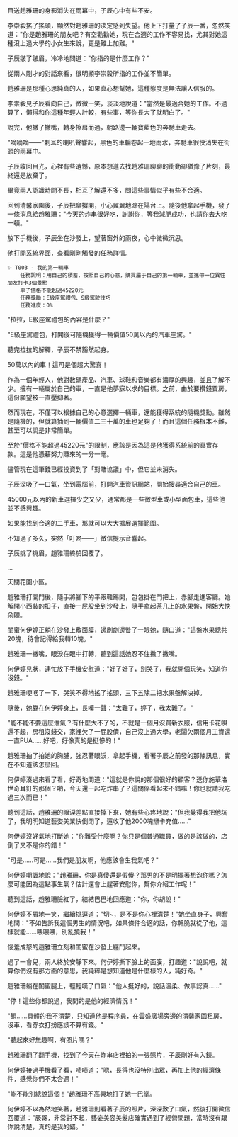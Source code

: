 目送趙雅珊的身影消失在雨幕中，子辰心中有些不安。

李崇毅搖了搖頭，顯然對趙雅珊的決定感到失望。他上下打量了子辰一番，忽然笑道："你是趙雅珊的朋友吧？有空勸勸她，現在合適的工作不容易找，尤其對她這種沒上過大學的小女生來說，更是難上加難。"

子辰皺了皺眉，冷冷地問道："你指的是什麼工作？"

從兩人剛才的對話來看，很明顯李崇毅所指的工作並不簡單。

趙雅珊是那種心思純真的人，如果真心想幫她，這種態度是無法讓人信服的。

李崇毅見子辰看向自己，微微一笑，淡淡地說道："當然是最適合她的工作。不過算了，懶得和你這種年輕人計較，有些事，等你長大了就明白了。"

說完，他撇了撇嘴，轉身擦肩而過，朝路邊一輛寶藍色的奔馳車走去。

"嘀嘀嘀——"刺耳的喇叭聲響起，黑色的車輪卷起一地雨水，奔馳車很快消失在街頭的雨幕中。

子辰收回目光，心裡有些遺憾，原本想進去找趙雅珊聊聊的衝動卻猶豫了片刻，最終還是放棄了。

畢竟兩人認識時間不長，相互了解還不多，問這些事情似乎有些不合適。

回到清馨家園後，子辰把傘撐開，小心翼翼地晾在陽台上。隨後他拿起手機，發了一條消息給趙雅珊："今天的炸串很好吃，謝謝你，等我減肥成功，也請你去大吃一頓。"

放下手機後，子辰坐在沙發上，望著窗外的雨夜，心中微微沉思。

他打開系統界面，查看剛剛觸發的任務詳情。

```
✨ T003 - 我的第一輛車
    任務說明：用自己的積蓄，按照自己的心意，購買屬于自己的第一輛車，並攜帶一位異性朋友打卡3個景點
    車子價格不能超過45220元
    任務獎勵：E級座駕禮包、S級駕駛技巧
    任務進度：0%
```

"拉拉，E級座駕禮包的內容是什麼？"

"E級座駕禮包，打開後可隨機獲得一輛價值50萬以內的汽車座駕。"

聽完拉拉的解釋，子辰不禁豁然起身。

50萬以內的車！這可是個超大驚喜！

作為一個年輕人，他對數碼產品、汽車、球鞋和音樂都有濃厚的興趣，並且了解不少。擁有一輛屬於自己的車，一直是他夢寐以求的目標。之前，由於要攢錢買房，這份願望被一直壓抑著。

然而現在，不僅可以根據自己的心意選擇一輛車，還能獲得系統的隨機獎勳。雖然是隨機的，但就算抽到一輛價值二三十萬的車也足夠了！而且這個任務根本不難，甚至可以說是非常簡單。

至於"價格不能超過45220元"的限制，應該是因為這是他獲得系統前的真實存款。這是他憑藉努力賺來的一分一毫。

儘管現在這筆錢已經投資到了「對賭協議」中，但它並未消失。

子辰深吸了一口氣，坐到電腦前，打開汽車資訊網站，開始搜尋適合自己的車。

45000元以內的新車選擇少之又少，通常都是一些微型車或小型面包車，這些他並不感興趣。

如果能找到合適的二手車，那就可以大大擴展選擇範圍。

不知過了多久，突然「叮咚——」微信提示音響起。

子辰挑了挑眉，趙雅珊終於回覆了。

...

天闊花園小區。

趙雅珊打開門後，隨手將腳下的平跟鞋踢開，包包掛在門把上，赤腳走進客廳。她解開小西裝的扣子，直接一屁股坐到沙發上，隨手拿起茶几上的水果盤，開始大快朵頤。

閨蜜何伊婷正躺在沙發上敷面膜，邊刷劇邊瞥了一眼她，隨口道："這盤水果總共20塊，待會記得給我轉10塊。"

趙雅珊一撇嘴，眼淚在眼中打轉，聽到這話她忍不住撇了撇嘴。

何伊婷見狀，連忙放下手機安慰道："好了好了，別哭了，我就開個玩笑，知道你沒錢。"

趙雅珊哽咽了一下，哭笑不得地搖了搖頭，三下五除二把水果盤解決掉。

隨後，她靠在何伊婷身上，長嘆一聲："太難了，婷子，我太難了。"

"能不能不要這麼泄氣？有什麼大不了的，不就是一個月沒買新衣服，信用卡花唄還不起，房租沒錢交，家裡欠了一屁股債，自己沒上過大學，老闆欠兩個月工資還一直PUA……好吧，好像真的是挺慘的！"

趙雅珊拍了拍她的胸脯，強忍著眼淚，拿起手機，看著子辰之前發的那條訊息，實在不知道該怎麼回。

何伊婷湊過來看了看，好奇地問道："這就是你說的那個很好的顧客？送你施華洛世奇耳釘的那個？喲，今天還一起吃炸串了？這關係看起來不錯嘛！你也就請我吃過三次而已！"

聽到這話，趙雅珊的眼淚差點直接掉下來，她有些心疼地說："但我覺得我把他坑了，我明明知道藝姿美業快倒閉了，還收了他2000塊辦卡充值……"

何伊婷沒好氣地打斷她："你難受什麼啊？你只是個普通職員，做的是該做的，店倒了又不是你的錯！"

"可是……可是……我們是朋友啊，他應該會生我氣吧？"

何伊婷嘲諷地說："趙雅珊，你是真傻還是假傻？那男的不是明擺著想泡你嗎？怎麼可能因為這點事生氣？估計還會上趕著安慰你，幫你介紹工作呢！"

聽到這話，趙雅珊臉紅了，結結巴巴地回應道："你，你胡說！"

何伊婷不屑地一笑，繼續挑逗道："切~，是不是你心裡清楚！"她坐直身子，興奮地問："不如告訴我這個男生的情況吧，如果條件合適的話，你幹脆就從了他，這樣就能……喂喂喂，別亂撓我！"

惱羞成怒的趙雅珊立刻和閨蜜在沙發上纏鬥起來。

過了一會兒，兩人終於安靜下來。何伊婷撕下臉上的面膜，打趣道："說說吧，就算你們沒有那方面的意思，我純粹是想知道他是什麼樣的人，純好奇。"

趙雅珊躺在閨蜜腿上，輕輕嘆了口氣："他人挺好的，說話溫柔、做事認真……"

"停！這些你都說過，我問的是他的經濟情況！"

"額……具體的我不清楚，只知道他是程序員，在雲盛廣場旁邊的清馨家園租房，沒車，看穿衣打扮應該不算有錢。"

"聽起來好無趣啊，有照片嗎？"

趙雅珊翻了翻手機，找到了今天在炸串店裡拍的一張照片，子辰剛好有入鏡。

何伊婷接過手機看了看，啧啧道："嗯，長得也沒特別出眾，再加上他的經濟條件，感覺你們不太合適！"

"能不能別總說這個！"趙雅珊不高興地打了她一巴掌。

何伊婷不以為然地笑著，趙雅珊則看著子辰的照片，深深歎了口氣，然後打開微信回覆道："辰哥，非常對不起，藝姿美容美髮店確實遇到了經營問題，當時沒有跟你說清楚，真的是我的錯。"

